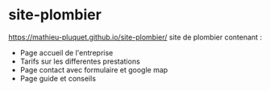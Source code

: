 # site-plombier
https://mathieu-pluquet.github.io/site-plombier/
site de plombier contenant :
- Page accueil de l'entreprise
- Tarifs sur les differentes prestations
- Page contact avec formulaire et google map
- Page guide et conseils
